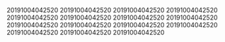 20191004042520
20191004042520
20191004042520
20191004042520
20191004042520
20191004042520
20191004042520
20191004042520
20191004042520
20191004042520
20191004042520
20191004042520
20191004042520
20191004042520
20191004042520
